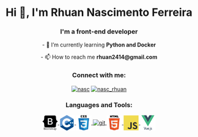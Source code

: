 <h1 align="center">Hi 👋, I'm Rhuan Nascimento Ferreira</h1>
<h3 align="center">I'm a front-end developer</h3>

<p align="center">- 🌱 I’m currently learning <b>Python and Docker</b></p>

<p align="center">- 📫 How to reach me <b>rhuan2414@gmail.com</b></p>

<h3 align="center">Connect with me:</h3>
<p align="center">
<a align="center" href="https://linkedin.com/in/nasc" target="blank"><img align="center" src="https://raw.githubusercontent.com/rahuldkjain/github-profile-readme-generator/master/src/images/icons/Social/linked-in-alt.svg" alt="nasc" height="30" width="40" /></a>
<a align="center" href="https://instagram.com/nasc_rhuan" target="blank"><img align="center" src="https://raw.githubusercontent.com/rahuldkjain/github-profile-readme-generator/master/src/images/icons/Social/instagram.svg" alt="nasc_rhuan" height="30" width="40" /></a>
</p>

<h3 align="center">Languages and Tools:</h3>
<p align="center"> <a align="center" href="https://getbootstrap.com" target="_blank" rel="noreferrer"> <img src="https://raw.githubusercontent.com/devicons/devicon/master/icons/bootstrap/bootstrap-plain-wordmark.svg" alt="bootstrap" width="40" height="40" align="center"/> </a> <a href="https://www.w3schools.com/cpp/" target="_blank" rel="noreferrer" align="center"> <img src="https://raw.githubusercontent.com/devicons/devicon/master/icons/cplusplus/cplusplus-original.svg" alt="cplusplus" width="40" height="40"/ align="center"> </a> <a href="https://www.w3schools.com/css/" target="_blank" rel="noreferrer"> <img src="https://raw.githubusercontent.com/devicons/devicon/master/icons/css3/css3-original-wordmark.svg" alt="css3" width="40" height="40"/ align="center"> </a> <a href="https://git-scm.com/" target="_blank" rel="noreferrer" align="center"> <img src="https://www.vectorlogo.zone/logos/git-scm/git-scm-icon.svg" alt="git" width="40" height="40" align="center"/> </a> <a href="https://www.w3.org/html/" target="_blank" rel="noreferrer" align="center"> <img src="https://raw.githubusercontent.com/devicons/devicon/master/icons/html5/html5-original-wordmark.svg" alt="html5" width="40" height="40" align="center"/> </a> <a href="https://developer.mozilla.org/en-US/docs/Web/JavaScript" target="_blank" rel="noreferrer" align="center"> <img src="https://raw.githubusercontent.com/devicons/devicon/master/icons/javascript/javascript-original.svg" alt="javascript" width="40" height="40" align="center"/> </a> <a href="https://vuejs.org/" target="_blank" rel="noreferrer" align="center"> <img src="https://raw.githubusercontent.com/devicons/devicon/master/icons/vuejs/vuejs-original-wordmark.svg" alt="vuejs" width="40" height="40" align="center"/> </a> </p>
